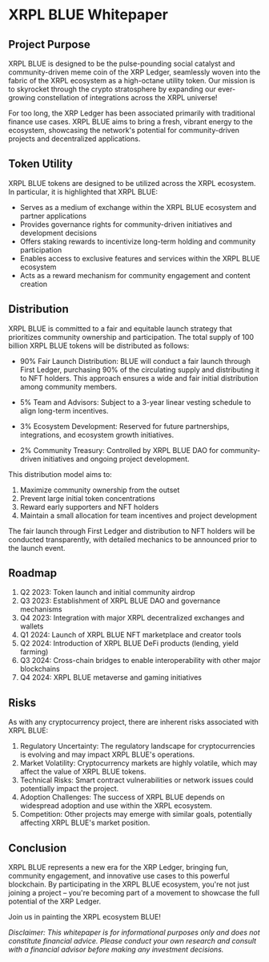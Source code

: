 # XRPL BLUE Whitepaper

## Project Purpose

XRPL BLUE is designed to be the pulse-pounding social catalyst and community-driven meme coin of the XRP Ledger, seamlessly woven into the fabric of the XRPL ecosystem as a high-octane utility token. Our mission is to skyrocket through the crypto stratosphere by expanding our ever-growing constellation of integrations across the XRPL universe!

For too long, the XRP Ledger has been associated primarily with traditional finance use cases. XRPL BLUE aims to bring a fresh, vibrant energy to the ecosystem, showcasing the network's potential for community-driven projects and decentralized applications.

## Token Utility

XRPL BLUE tokens are designed to be utilized across the XRPL ecosystem. In particular, it is highlighted that XRPL BLUE:

- Serves as a medium of exchange within the XRPL BLUE ecosystem and partner applications
- Provides governance rights for community-driven initiatives and development decisions
- Offers staking rewards to incentivize long-term holding and community participation
- Enables access to exclusive features and services within the XRPL BLUE ecosystem
- Acts as a reward mechanism for community engagement and content creation

## Distribution

XRPL BLUE is committed to a fair and equitable launch strategy that prioritizes community ownership and participation. The total supply of 100 billion XRPL BLUE tokens will be distributed as follows:

- 90% Fair Launch Distribution: BLUE will conduct a fair launch through First Ledger, purchasing 90% of the circulating supply and distributing it to NFT holders. This approach ensures a wide and fair initial distribution among community members.

- 5% Team and Advisors: Subject to a 3-year linear vesting schedule to align long-term incentives.

- 3% Ecosystem Development: Reserved for future partnerships, integrations, and ecosystem growth initiatives.

- 2% Community Treasury: Controlled by XRPL BLUE DAO for community-driven initiatives and ongoing project development.

This distribution model aims to:

1. Maximize community ownership from the outset
2. Prevent large initial token concentrations
3. Reward early supporters and NFT holders
4. Maintain a small allocation for team incentives and project development

The fair launch through First Ledger and distribution to NFT holders will be conducted transparently, with detailed mechanics to be announced prior to the launch event.

## Roadmap

1. Q2 2023: Token launch and initial community airdrop
2. Q3 2023: Establishment of XRPL BLUE DAO and governance mechanisms
3. Q4 2023: Integration with major XRPL decentralized exchanges and wallets
4. Q1 2024: Launch of XRPL BLUE NFT marketplace and creator tools
5. Q2 2024: Introduction of XRPL BLUE DeFi products (lending, yield farming)
6. Q3 2024: Cross-chain bridges to enable interoperability with other major blockchains
7. Q4 2024: XRPL BLUE metaverse and gaming initiatives

## Risks

As with any cryptocurrency project, there are inherent risks associated with XRPL BLUE:

1. Regulatory Uncertainty: The regulatory landscape for cryptocurrencies is evolving and may impact XRPL BLUE's operations.
2. Market Volatility: Cryptocurrency markets are highly volatile, which may affect the value of XRPL BLUE tokens.
3. Technical Risks: Smart contract vulnerabilities or network issues could potentially impact the project.
4. Adoption Challenges: The success of XRPL BLUE depends on widespread adoption and use within the XRPL ecosystem.
5. Competition: Other projects may emerge with similar goals, potentially affecting XRPL BLUE's market position.

## Conclusion

XRPL BLUE represents a new era for the XRP Ledger, bringing fun, community engagement, and innovative use cases to this powerful blockchain. By participating in the XRPL BLUE ecosystem, you're not just joining a project – you're becoming part of a movement to showcase the full potential of the XRP Ledger.

Join us in painting the XRPL ecosystem BLUE!

*Disclaimer: This whitepaper is for informational purposes only and does not constitute financial advice. Please conduct your own research and consult with a financial advisor before making any investment decisions.*
